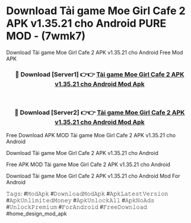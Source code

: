 # Download Tải game Moe Girl Cafe 2 APK v1.35.21 cho Android PURE MOD - (7wmk7)
Download Tải game Moe Girl Cafe 2 APK v1.35.21 cho Android Free Mod APK

<div align="center">
<h3>🔴 Download [Server1] 👉👉 <a href="https://apk-comot.site?title=Tải_game_Moe_Girl_Cafe_2_APK_v1.35.21_cho_Android">Tải game Moe Girl Cafe 2 APK v1.35.21 cho Android Mod Apk</a></h3><br>

<h3>🔴 Download [Server2] 👉👉 <a href="https://apk-comot.site?title=Tải_game_Moe_Girl_Cafe_2_APK_v1.35.21_cho_Android">Tải game Moe Girl Cafe 2 APK v1.35.21 cho Android Mod Apk</a></h3>
</div>


Free Download APK MOD Tải game Moe Girl Cafe 2 APK v1.35.21 cho Android

Download Tải game Moe Girl Cafe 2 APK v1.35.21 cho Android 

Free APK MOD Tải game Moe Girl Cafe 2 APK v1.35.21 cho Android 

Download Tải game Moe Girl Cafe 2 APK v1.35.21 cho Android Mod For Android

𝚃𝚊𝚐𝚜: #𝙼𝚘𝚍𝙰𝚙𝚔 #𝙳𝚘𝚠𝚗𝚕𝚘𝚊𝚍𝙼𝚘𝚍𝙰𝚙𝚔 #𝙰𝚙𝚔𝙻𝚊𝚝𝚎𝚜𝚝𝚅𝚎𝚛𝚜𝚒𝚘𝚗 #𝙰𝚙𝚔𝚄𝚗𝚕𝚒𝚖𝚒𝚝𝚎𝚍𝙼𝚘𝚗𝚎𝚢 #𝙰𝚙𝚔𝚄𝚗𝚕𝚘𝚌𝚔𝙰𝚕𝚕 #𝙰𝚙𝚔𝙽𝚘𝙰𝚍𝚜 #𝚄𝚗𝚕𝚘𝚌𝚔𝙿𝚛𝚎𝚖𝚒𝚞𝚖 #𝙵𝚘𝚛𝙰𝚗𝚍𝚛𝚘𝚒𝚍 #𝙵𝚛𝚎𝚎𝙳𝚘𝚠𝚗𝚕𝚘𝚊𝚍 #home_design_mod_apk